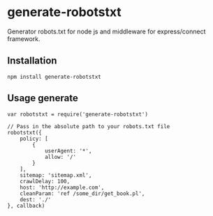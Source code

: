 generate-robotstxt
==================

Generator robots.txt for node js and middleware for express/connect framework.

## Installation

    npm install generate-robotstxt

## Usage generate

    var robotstxt = require('generate-robotstxt')

    // Pass in the absolute path to your robots.txt file
    robotstxt({
        policy: [
            {
                userAgent: '*',
                allow: '/'
            }
        ],
        sitemap: 'sitemap.xml',
        crawlDelay: 100,
        host: 'http://example.com',
        cleanParam: 'ref /some_dir/get_book.pl',
        dest: './'
    }, callback)

